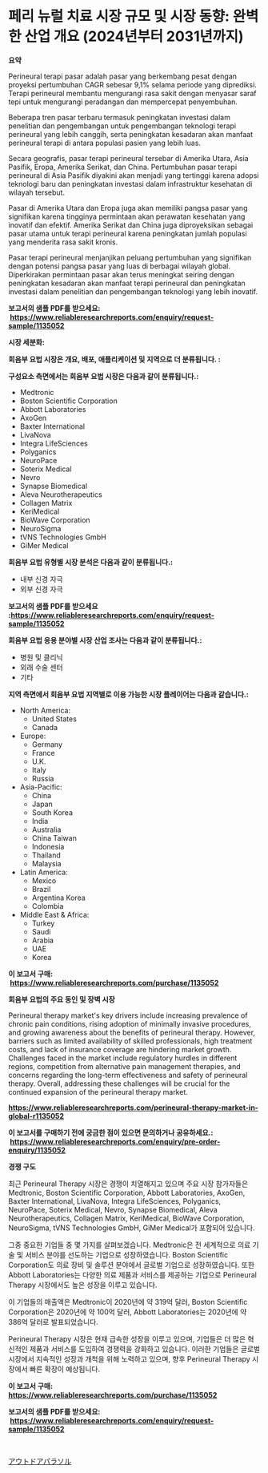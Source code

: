 <p><h1>페리 뉴럴 치료 시장 규모 및 시장 동향: 완벽한 산업 개요 (2024년부터 2031년까지)</h1></p><p><strong>요약</strong></p>
<p><p>Perineural terapi pasar adalah pasar yang berkembang pesat dengan proyeksi pertumbuhan CAGR sebesar 9,1% selama periode yang diprediksi. Terapi perineural membantu mengurangi rasa sakit dengan menyasar saraf tepi untuk mengurangi peradangan dan mempercepat penyembuhan. </p><p>Beberapa tren pasar terbaru termasuk peningkatan investasi dalam penelitian dan pengembangan untuk pengembangan teknologi terapi perineural yang lebih canggih, serta peningkatan kesadaran akan manfaat perineural terapi di antara populasi pasien yang lebih luas.</p><p>Secara geografis, pasar terapi perineural tersebar di Amerika Utara, Asia Pasifik, Eropa, Amerika Serikat, dan China. Pertumbuhan pasar terapi perineural di Asia Pasifik diyakini akan menjadi yang tertinggi karena adopsi teknologi baru dan peningkatan investasi dalam infrastruktur kesehatan di wilayah tersebut.</p><p>Pasar di Amerika Utara dan Eropa juga akan memiliki pangsa pasar yang signifikan karena tingginya permintaan akan perawatan kesehatan yang inovatif dan efektif. Amerika Serikat dan China juga diproyeksikan sebagai pasar utama untuk terapi perineural karena peningkatan jumlah populasi yang menderita rasa sakit kronis.</p><p>Pasar terapi perineural menjanjikan peluang pertumbuhan yang signifikan dengan potensi pangsa pasar yang luas di berbagai wilayah global. Diperkirakan permintaan pasar akan terus meningkat seiring dengan peningkatan kesadaran akan manfaat terapi perineural dan peningkatan investasi dalam penelitian dan pengembangan teknologi yang lebih inovatif.</p></p>
<p><strong>보고서의 샘플 PDF를 받으세요: &nbsp;<a href="https://www.reliableresearchreports.com/enquiry/request-sample/1135052">https://www.reliableresearchreports.com/enquiry/request-sample/1135052</a></strong></p>
<p><strong>시장 세분화:</strong></p>
<p><strong> 회음부 요법 시장은 개요, 배포, 애플리케이션 및 지역으로 더 분류됩니다. :</strong></p>
<p><strong>구성요소 측면에서는 회음부 요법 시장은 다음과 같이 분류됩니다.:</strong></p>
<p><ul><li>Medtronic</li><li>Boston Scientific Corporation</li><li>Abbott Laboratories</li><li>AxoGen</li><li>Baxter International</li><li>LivaNova</li><li>Integra LifeSciences</li><li>Polyganics</li><li>NeuroPace</li><li>Soterix Medical</li><li>Nevro</li><li>Synapse Biomedical</li><li>Aleva Neurotherapeutics</li><li>Collagen Matrix</li><li>KeriMedical</li><li>BioWave Corporation</li><li>NeuroSigma</li><li>tVNS Technologies GmbH</li><li>GiMer Medical</li></ul></p>
<p><strong> 회음부 요법 유형별 시장 분석은 다음과 같이 분류됩니다.:</strong></p>
<p><ul><li>내부 신경 자극</li><li>외부 신경 자극</li></ul></p>
<p><strong>보고서의 샘플 PDF를 받으세요 :<a href="https://www.reliableresearchreports.com/enquiry/request-sample/1135052">https://www.reliableresearchreports.com/enquiry/request-sample/1135052</a></strong></p>
<p><strong> 회음부 요법 응용 분야별 시장 산업 조사는 다음과 같이 분류됩니다.:</strong></p>
<p><ul><li>병원 및 클리닉</li><li>외래 수술 센터</li><li>기타</li></ul></p>
<p><strong>지역 측면에서 회음부 요법 지역별로 이용 가능한 시장 플레이어는 다음과 같습니다.:</strong></p>
<p><ul>
    <li>
        North America:
        <ul>
            <li>United States</li>
            <li>Canada</li>
        </ul>
    </li>
    <li>
        Europe:
        <ul>
            <li>Germany</li>
            <li>France</li>
            <li>U.K.</li>
            <li>Italy</li>
            <li>Russia</li>
        </ul>
    </li>
    <li>
        Asia-Pacific:
        <ul>
            <li>China</li>
            <li>Japan</li>
            <li>South Korea</li>
            <li>India</li>
            <li>Australia</li>
            <li>China Taiwan</li>
            <li>Indonesia</li>
            <li>Thailand</li>
            <li>Malaysia</li>
        </ul>
    </li>
    <li>
        Latin America:
        <ul>
            <li>Mexico</li>
            <li>Brazil</li>
            <li>Argentina Korea</li>
            <li>Colombia</li>
        </ul>
    </li>
    <li>
        Middle East & Africa:
        <ul>
            <li>Turkey</li>
            <li>Saudi</li>
            <li>Arabia</li>
            <li>UAE</li>
            <li>Korea</li>
        </ul>
    </li>
    </ul></p>
<p><strong>이 보고서 구매: &nbsp;<a href="https://www.reliableresearchreports.com/purchase/1135052">https://www.reliableresearchreports.com/purchase/1135052</a></strong></p>
<p><strong>회음부 요법의 주요 동인 및 장벽 시장</strong></p>
<p><p>Perineural therapy market's key drivers include increasing prevalence of chronic pain conditions, rising adoption of minimally invasive procedures, and growing awareness about the benefits of perineural therapy. However, barriers such as limited availability of skilled professionals, high treatment costs, and lack of insurance coverage are hindering market growth. Challenges faced in the market include regulatory hurdles in different regions, competition from alternative pain management therapies, and concerns regarding the long-term effectiveness and safety of perineural therapy. Overall, addressing these challenges will be crucial for the continued expansion of the perineural therapy market.</p></p>
<p><strong><a href="https://www.reliableresearchreports.com/perineural-therapy-market-in-global-r1135052">https://www.reliableresearchreports.com/perineural-therapy-market-in-global-r1135052</a></strong></p>
<p><strong>이 보고서를 구매하기 전에 궁금한 점이 있으면 문의하거나 공유하세요.: &nbsp;<a href="https://www.reliableresearchreports.com/enquiry/pre-order-enquiry/1135052">https://www.reliableresearchreports.com/enquiry/pre-order-enquiry/1135052</a></strong></p>
<p><strong>경쟁 구도</strong></p>
<p><p>최근 Perineural Therapy 시장은 경쟁이 치열해지고 있으며 주요 시장 참가자들은 Medtronic, Boston Scientific Corporation, Abbott Laboratories, AxoGen, Baxter International, LivaNova, Integra LifeSciences, Polyganics, NeuroPace, Soterix Medical, Nevro, Synapse Biomedical, Aleva Neurotherapeutics, Collagen Matrix, KeriMedical, BioWave Corporation, NeuroSigma, tVNS Technologies GmbH, GiMer Medical가 포함되어 있습니다.</p><p>그중 중요한 기업들 중 몇 가지를 살펴보겠습니다. Medtronic은 전 세계적으로 의료 기술 및 서비스 분야를 선도하는 기업으로 성장하였습니다. Boston Scientific Corporation도 의료 장비 및 솔루션 분야에서 글로벌 기업으로 성장하였습니다. 또한 Abbott Laboratories는 다양한 의료 제품과 서비스를 제공하는 기업으로 Perineural Therapy 시장에서도 높은 성장을 이루고 있습니다.</p><p>이 기업들의 매출액은 Medtronic이 2020년에 약 319억 달러, Boston Scientific Corporation은 2020년에 약 100억 달러, Abbott Laboratories는 2020년에 약 386억 달러로 발표되었습니다.</p><p>Perineural Therapy 시장은 현재 급속한 성장을 이루고 있으며, 기업들은 더 많은 혁신적인 제품과 서비스를 도입하여 경쟁력을 강화하고 있습니다. 이러한 기업들은 글로벌 시장에서 지속적인 성장과 개척을 위해 노력하고 있으며, 향후 Perineural Therapy 시장에서 빠른 확장이 예상됩니다.</p></p>
<p><strong>이 보고서 구매: &nbsp; <a href="https://www.reliableresearchreports.com/purchase/1135052">https://www.reliableresearchreports.com/purchase/1135052</a></strong></p>
<p><strong>보고서의 샘플 PDF를 받으세요: &nbsp;<a href="https://www.reliableresearchreports.com/enquiry/request-sample/1135052">https://www.reliableresearchreports.com/enquiry/request-sample/1135052</a></strong><strong></strong></p>
<p>&nbsp;</p>
<p><p><a href="https://github.com/oafhukehf4709715/Market-Research-Report-List-1/blob/main/246446328916.md">アウトドアパラソル</a></p></p>